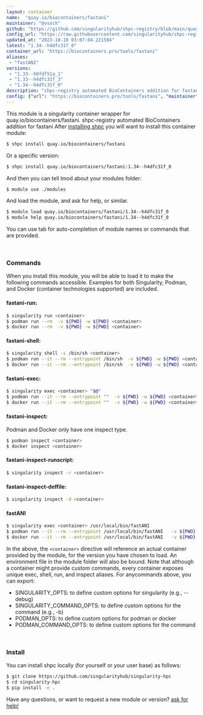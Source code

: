 ```yaml
---
layout: container
name:  "quay.io/biocontainers/fastani"
maintainer: "@vsoch"
github: "https://github.com/singularityhub/shpc-registry/blob/main/quay.io/biocontainers/fastani/container.yaml"
config_url: "https://raw.githubusercontent.com/singularityhub/shpc-registry/main/quay.io/biocontainers/fastani/container.yaml"
updated_at: "2023-10-10 03:07:04.221584"
latest: "1.34--h4dfc31f_0"
container_url: "https://biocontainers.pro/tools/fastani"
aliases:
 - "fastANI"
versions:
 - "1.33--h0fdf51a_1"
 - "1.33--h4dfc31f_3"
 - "1.34--h4dfc31f_0"
description: "shpc-registry automated BioContainers addition for fastani"
config: {"url": "https://biocontainers.pro/tools/fastani", "maintainer": "@vsoch", "description": "shpc-registry automated BioContainers addition for fastani", "latest": {"1.34--h4dfc31f_0": "sha256:49d9f3ecc1aea6a48f51918dd1b2b9cdc4683011f2eeb4956b5d7dd76d3fc0d8"}, "tags": {"1.33--h0fdf51a_1": "sha256:4ba79083702b537aa7478c29870a41e651c3a1c9f6ed63fabd8fca6539686efe", "1.33--h4dfc31f_3": "sha256:d7e42634baa4c5518145a30ae5f43ca0c8bea3e07241047f3aea9a531953b1ff", "1.34--h4dfc31f_0": "sha256:49d9f3ecc1aea6a48f51918dd1b2b9cdc4683011f2eeb4956b5d7dd76d3fc0d8"}, "docker": "quay.io/biocontainers/fastani", "aliases": {"fastANI": "/usr/local/bin/fastANI"}}
---
```


This module is a singularity container wrapper for quay.io/biocontainers/fastani.
shpc-registry automated BioContainers addition for fastani
After [installing shpc](#install) you will want to install this container module:


```bash
$ shpc install quay.io/biocontainers/fastani
```

Or a specific version:

```bash
$ shpc install quay.io/biocontainers/fastani:1.34--h4dfc31f_0
```

And then you can tell lmod about your modules folder:

```bash
$ module use ./modules
```

And load the module, and ask for help, or similar.

```bash
$ module load quay.io/biocontainers/fastani/1.34--h4dfc31f_0
$ module help quay.io/biocontainers/fastani/1.34--h4dfc31f_0
```

You can use tab for auto-completion of module names or commands that are provided.

<br>

### Commands

When you install this module, you will be able to load it to make the following commands accessible.
Examples for both Singularity, Podman, and Docker (container technologies supported) are included.

#### fastani-run:

```bash
$ singularity run <container>
$ podman run --rm  -v ${PWD} -w ${PWD} <container>
$ docker run --rm  -v ${PWD} -w ${PWD} <container>
```

#### fastani-shell:

```bash
$ singularity shell -s /bin/sh <container>
$ podman run --it --rm --entrypoint /bin/sh  -v ${PWD} -w ${PWD} <container>
$ docker run --it --rm --entrypoint /bin/sh  -v ${PWD} -w ${PWD} <container>
```

#### fastani-exec:

```bash
$ singularity exec <container> "$@"
$ podman run --it --rm --entrypoint ""  -v ${PWD} -w ${PWD} <container> "$@"
$ docker run --it --rm --entrypoint ""  -v ${PWD} -w ${PWD} <container> "$@"
```

#### fastani-inspect:

Podman and Docker only have one inspect type.

```bash
$ podman inspect <container>
$ docker inspect <container>
```

#### fastani-inspect-runscript:

```bash
$ singularity inspect -r <container>
```

#### fastani-inspect-deffile:

```bash
$ singularity inspect -d <container>
```


#### fastANI

```bash
$ singularity exec <container> /usr/local/bin/fastANI
$ podman run --it --rm --entrypoint /usr/local/bin/fastANI   -v ${PWD} -w ${PWD} <container> -c " $@"
$ docker run --it --rm --entrypoint /usr/local/bin/fastANI   -v ${PWD} -w ${PWD} <container> -c " $@"
```



In the above, the `<container>` directive will reference an actual container provided
by the module, for the version you have chosen to load. An environment file in the
module folder will also be bound. Note that although a container
might provide custom commands, every container exposes unique exec, shell, run, and
inspect aliases. For anycommands above, you can export:

 - SINGULARITY_OPTS: to define custom options for singularity (e.g., --debug)
 - SINGULARITY_COMMAND_OPTS: to define custom options for the command (e.g., -b)
 - PODMAN_OPTS: to define custom options for podman or docker
 - PODMAN_COMMAND_OPTS: to define custom options for the command

<br>

### Install

You can install shpc locally (for yourself or your user base) as follows:

```bash
$ git clone https://github.com/singularityhub/singularity-hpc
$ cd singularity-hpc
$ pip install -e .
```

Have any questions, or want to request a new module or version? [ask for help!](https://github.com/singularityhub/singularity-hpc/issues)